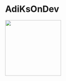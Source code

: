 # AdiKsOnDev
<img height="180em" src="https://github-readme-stats.vercel.app/api?username=AdiKsOnDev&show_icons=true&hide_border=true&&count_private=true&include_all_commits=true" />
